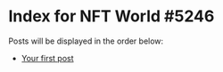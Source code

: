 # Index for NFT World #5246
Posts will be displayed in the order below:

- [Your first post](./001-first.md)

